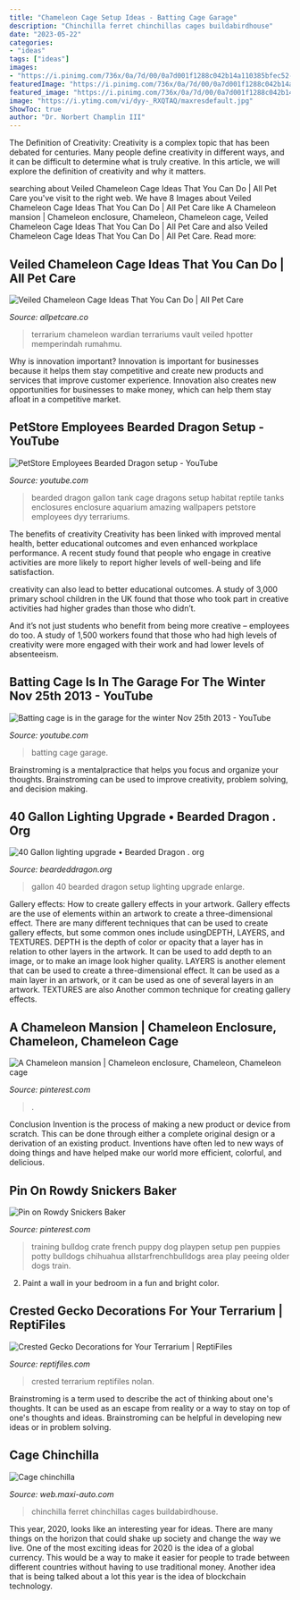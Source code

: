 ```yaml
---
title: "Chameleon Cage Setup Ideas - Batting Cage Garage"
description: "Chinchilla ferret chinchillas cages buildabirdhouse"
date: "2023-05-22"
categories:
- "ideas"
tags: ["ideas"]
images:
- "https://i.pinimg.com/736x/0a/7d/00/0a7d001f1288c042b14a110385bfec52--french-bulldog-training-tips-french-bulldog-care-tips.jpg"
featuredImage: "https://i.pinimg.com/736x/0a/7d/00/0a7d001f1288c042b14a110385bfec52--french-bulldog-training-tips-french-bulldog-care-tips.jpg"
featured_image: "https://i.pinimg.com/736x/0a/7d/00/0a7d001f1288c042b14a110385bfec52--french-bulldog-training-tips-french-bulldog-care-tips.jpg"
image: "https://i.ytimg.com/vi/dyy-_RXQTAQ/maxresdefault.jpg"
ShowToc: true
author: "Dr. Norbert Champlin III"
---
```



The Definition of Creativity:
Creativity is a complex topic that has been debated for centuries. Many people define creativity in different ways, and it can be difficult to determine what is truly creative. In this article, we will explore the definition of creativity and why it matters.

	

		
searching about Veiled Chameleon Cage Ideas That You Can Do | All Pet Care you've visit to the right web. We have 8 Images about Veiled Chameleon Cage Ideas That You Can Do | All Pet Care like A Chameleon mansion | Chameleon enclosure, Chameleon, Chameleon cage, Veiled Chameleon Cage Ideas That You Can Do | All Pet Care and also Veiled Chameleon Cage Ideas That You Can Do | All Pet Care. Read more:
		
    
## Veiled Chameleon Cage Ideas That You Can Do | All Pet Care

<img loading=lazy src="https://allpetcare.co/wp-content/uploads/2020/01/Veiled-Chameleon-Cage-Ideas-32-682x1024.jpg" onerror="this.onerror=null;this.src='https://tse1.mm.bing.net/th?id=OIP.QOmIGOUm2QVc3gJJ0tcNcgHaLH&amp;pid=15.1';" alt="Veiled Chameleon Cage Ideas That You Can Do | All Pet Care">

_Source: allpetcare.co_

>terrarium chameleon wardian terrariums vault veiled hpotter memperindah rumahmu. 

	

Why is innovation important?
Innovation is important for businesses because it helps them stay competitive and create new products and services that improve customer experience. Innovation also creates new opportunities for businesses to make money, which can help them stay afloat in a competitive market.

    
## PetStore Employees Bearded Dragon Setup - YouTube

<img loading=lazy src="https://i.ytimg.com/vi/dyy-_RXQTAQ/maxresdefault.jpg" onerror="this.onerror=null;this.src='https://tse1.mm.bing.net/th?id=OIP.LPCNIfbMlvXFArVOOYaUlQHaEK&amp;pid=15.1';" alt="PetStore Employees Bearded Dragon setup - YouTube">

_Source: youtube.com_

>bearded dragon gallon tank cage dragons setup habitat reptile tanks enclosures enclosure aquarium amazing wallpapers petstore employees dyy terrariums. 

	

The benefits of creativity
Creativity has been linked with improved mental health, better educational outcomes and even enhanced workplace performance.
A recent study found that people who engage in creative activities are more likely to report higher levels of well-being and life satisfaction.

 creativity can also lead to better educational outcomes. A study of 3,000 primary school children in the UK found that those who took part in creative activities had higher grades than those who didn’t.

And it’s not just students who benefit from being more creative – employees do too. A study of 1,500 workers found that those who had high levels of creativity were more engaged with their work and had lower levels of absenteeism.

    
## Batting Cage Is In The Garage For The Winter Nov 25th 2013 - YouTube

<img loading=lazy src="http://i.ytimg.com/vi/3ob9eraBtoU/maxresdefault.jpg" onerror="this.onerror=null;this.src='https://tse3.mm.bing.net/th?id=OIP._zEIGcRucA0HWLlctXY5egHaEK&amp;pid=15.1';" alt="Batting cage is in the garage for the winter Nov 25th 2013 - YouTube">

_Source: youtube.com_

>batting cage garage. 

	

Brainstroming is a mentalpractice that helps you focus and organize your thoughts. Brainstroming can be used to improve creativity, problem solving, and decision making.

    
## 40 Gallon Lighting Upgrade • Bearded Dragon . Org

<img loading=lazy src="https://www.beardeddragon.org/useruploads/uploads/89617/89617-5849161115_small.jpg" onerror="this.onerror=null;this.src='https://tse1.mm.bing.net/th?id=OIP.e6PXQbQNEa7GAEKfSkxxUQHaFj&amp;pid=15.1';" alt="40 Gallon lighting upgrade • Bearded Dragon . org">

_Source: beardeddragon.org_

>gallon 40 bearded dragon setup lighting upgrade enlarge. 

	

Gallery effects: How to create gallery effects in your artwork.
Gallery effects are the use of elements within an artwork to create a three-dimensional effect. There are many different techniques that can be used to create gallery effects, but some common ones include usingDEPTH, LAYERS, and TEXTURES.
 DEPTH is the depth of color or opacity that a layer has in relation to other layers in the artwork. It can be used to add depth to an image, or to make an image look higher quality. LAYERS is another element that can be used to create a three-dimensional effect. It can be used as a main layer in an artwork, or it can be used as one of several layers in an artwork. TEXTURES are also Another common technique for creating gallery effects.

    
## A Chameleon Mansion | Chameleon Enclosure, Chameleon, Chameleon Cage

<img loading=lazy src="https://i.pinimg.com/736x/4c/f4/b2/4cf4b2402787c377833fcaa0e4dc4048--terraria-chameleons.jpg" onerror="this.onerror=null;this.src='https://tse4.mm.bing.net/th?id=OIP.3Gmaeo7tXleiesFkEt3ssAHaJ3&amp;pid=15.1';" alt="A Chameleon mansion | Chameleon enclosure, Chameleon, Chameleon cage">

_Source: pinterest.com_

>. 

	

Conclusion
Invention is the process of making a new product or device from scratch. This can be done through either a complete original design or a derivation of an existing product. Inventions have often led to new ways of doing things and have helped make our world more efficient, colorful, and delicious.

    
## Pin On Rowdy Snickers Baker

<img loading=lazy src="https://i.pinimg.com/736x/0a/7d/00/0a7d001f1288c042b14a110385bfec52--french-bulldog-training-tips-french-bulldog-care-tips.jpg" onerror="this.onerror=null;this.src='https://tse1.mm.bing.net/th?id=OIP.zMnFYHJIkq5sjyS6ZsLnRgHaGd&amp;pid=15.1';" alt="Pin on Rowdy Snickers Baker">

_Source: pinterest.com_

>training bulldog crate french puppy dog playpen setup pen puppies potty bulldogs chihuahua allstarfrenchbulldogs area play peeing older dogs train. 

	

2. Paint a wall in your bedroom in a fun and bright color.

    
## Crested Gecko Decorations For Your Terrarium | ReptiFiles

<img loading=lazy src="https://c7a4e6v3.rocketcdn.me/wp-content/uploads/2018/09/rebecca-nolan2.jpg" onerror="this.onerror=null;this.src='https://tse1.mm.bing.net/th?id=OIP.JkTjIW63Lq8MRzLnqfXvagHaNK&amp;pid=15.1';" alt="Crested Gecko Decorations for Your Terrarium | ReptiFiles">

_Source: reptifiles.com_

>crested terrarium reptifiles nolan. 

	

Brainstroming is a term used to describe the act of thinking about one's thoughts. It can be used as an escape from reality or a way to stay on top of one's thoughts and ideas. Brainstroming can be helpful in developing new ideas or in problem solving.

    
## Cage Chinchilla

<img loading=lazy src="http://31.media.tumblr.com/tumblr_m74baoufLg1r47a01o1_1280.jpg" onerror="this.onerror=null;this.src='https://tse2.mm.bing.net/th?id=OIP.xM0Qoi0dAQF6cmdklXGRHwHaKS&amp;pid=15.1';" alt="Cage chinchilla">

_Source: web.maxi-auto.com_

>chinchilla ferret chinchillas cages buildabirdhouse. 

	

This year, 2020, looks like an interesting year for ideas. There are many things on the horizon that could shake up society and change the way we live. One of the most exciting ideas for 2020 is the idea of a global currency. This would be a way to make it easier for people to trade between different countries without having to use traditional money. Another idea that is being talked about a lot this year is the idea of blockchain technology.

